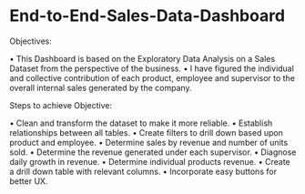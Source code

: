 # End-to-End-Sales-Data-Dashboard
Objectives: 

•	This Dashboard is based on the Exploratory Data Analysis on a Sales Dataset from the perspective of the business. 
•	I have figured the individual and collective contribution of each product, employee and supervisor to the overall internal sales generated by the company.

Steps to achieve Objective:

•	Clean and transform the dataset to make it more reliable.
•	Establish relationships between all tables.
•	Create filters to drill down based upon product and employee.
•	Determine sales by revenue and number of units sold.
•	Determine the revenue generated under each supervisor.
•	Diagnose daily growth in revenue.
•	Determine individual products revenue.
•	Create a drill down table with relevant columns.
•	Incorporate easy buttons for better UX.
